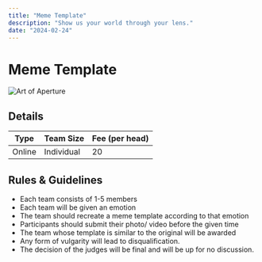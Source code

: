 ```yaml
---
title: "Meme Template"
description: "Show us your world through your lens."
date: "2024-02-24"
---
```


# Meme Template

<img src="/posters/2023/33.png" alt="Art of Aperture" class="w-full lg:w-96 mx-auto object-cover" />

## Details

| Type   | Team Size  | Fee (per head) |
| ------ | ---------- | -------------- |
| Online | Individual | 20             |

## Rules & Guidelines

-   Each team consists of 1-5 members
-   Each team will be given an emotion
-   The team should recreate a meme template according to that emotion
-   Participants should submit their photo/ video before the given time
-   The team whose template is similar to the original will be awarded
-   Any form of vulgarity will lead to disqualification.
-   The decision of the judges will be final and will be up for no discussion.
